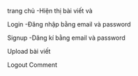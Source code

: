 trang chủ
-Hiện thị bài viết và 

Login
-Đăng nhập bằng email và password

Signup
-Dăng kí bằng email và password 

Upload bài viết

Logout 
Comment